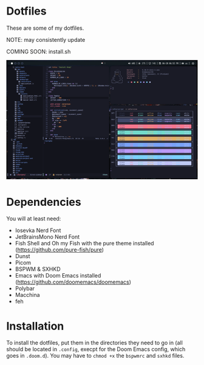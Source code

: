# Dotfiles
These are some of my dotfiles.

NOTE: may consistently update

COMING SOON: install.sh

![Preview](preview.png)

# Dependencies
You will at least need:

* Iosevka Nerd Font
* JetBrainsMono Nerd Font
* Fish Shell and Oh my Fish with the pure theme installed (https://github.com/pure-fish/pure)
* Dunst
* Picom
* BSPWM & SXHKD
* Emacs with Doom Emacs installed (https://github.com/doomemacs/doomemacs)
* Polybar
* Macchina
* feh

# Installation
To install the dotfiles, put them in the directories they need to go in (all should be located in `.config`, execpt for the Doom Emacs config, which goes in `.doom.d`). You may have to `chmod +x` the `bspwmrc` and `sxhkd` files.
